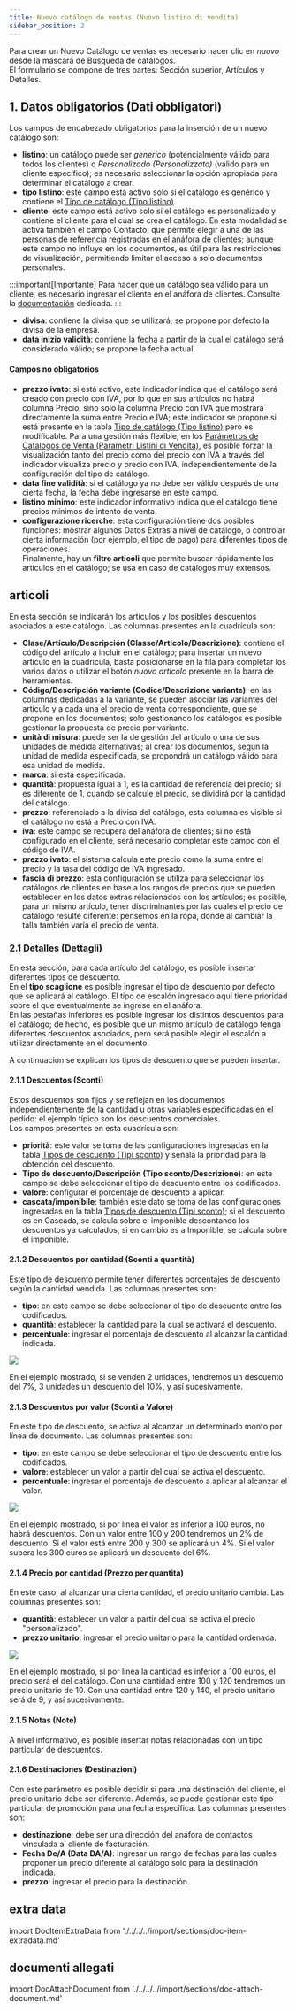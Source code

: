 ```yaml
---
title: Nuevo catálogo de ventas (Nuovo listino di vendita)
sidebar_position: 2
---
```


Para crear un Nuevo Catálogo de ventas es necesario hacer clic en *nuovo* desde la máscara de Búsqueda de catálogos.  
El formulario se compone de tres partes: Sección superior, Artículos y Detalles. 

## **1. Datos obligatorios (Dati obbligatori)**

Los campos de encabezado obligatorios para la inserción de un nuevo catálogo son:  
- **listino**: un catálogo puede ser *generico* (potencialmente válido para todos los clientes) o *Personalizado (Personalizzato)* (válido para un cliente específico); es necesario seleccionar la opción apropiada para determinar el catálogo a crear.  
- **tipo listino**: este campo está activo solo si el catálogo es genérico y contiene el [Tipo de catálogo (Tipo listino)](/docs/configurations/tables/sales/sales-price-lists).  
- **cliente**: este campo está activo solo si el catálogo es personalizado y contiene el cliente para el cual se crea el catálogo. En esta modalidad se activa también el campo Contacto, que permite elegir a una de las personas de referencia registradas en el anáfora de clientes; aunque este campo no influye en los documentos, es útil para las restricciones de visualización, permitiendo limitar el acceso a solo documentos personales.  

:::important[Importante]
Para hacer que un catálogo sea válido para un cliente, es necesario ingresar el cliente en el anáfora de clientes. Consulte la [documentación](/docs/erp-home/registers/contacts/create-new-contact/accounting-data/customer-vendors-data/price-list) dedicada. 
:::

- **divisa**: contiene la divisa que se utilizará; se propone por defecto la divisa de la empresa.  
- **data inizio validità**: contiene la fecha a partir de la cual el catálogo será considerado válido; se propone la fecha actual.  

#### Campos no obligatorios  
- **prezzo ivato**: si está activo, este indicador indica que el catálogo será creado con precio con IVA, por lo que en sus artículos no habrá columna Precio, sino solo la columna Precio con IVA que mostrará directamente la suma entre Precio e IVA; este indicador se propone si está presente en la tabla [Tipo de catálogo (Tipo listino)](/docs/configurations/tables/sales/sales-price-lists) pero es modificable. Para una gestión más flexible, en los [Parámetros de Catálogos de Venta (Parametri Listini di Vendita)](/docs/configurations/parameters/sales/price-list-parameters), es posible forzar la visualización tanto del precio como del precio con IVA a través del indicador visualiza precio y precio con IVA, independientemente de la configuración del tipo de catálogo.  
- **data fine validità**: si el catálogo ya no debe ser válido después de una cierta fecha, la fecha debe ingresarse en este campo.  
- **listino minimo**: este indicador informativo indica que el catálogo tiene precios mínimos de intento de venta.  
- **configurazione ricerche**: esta configuración tiene dos posibles funciones: mostrar algunos Datos Extras a nivel de catálogo, o controlar cierta información (por ejemplo, el tipo de pago) para diferentes tipos de operaciones.  
Finalmente, hay un **filtro articoli** que permite buscar rápidamente los artículos en el catálogo; se usa en caso de catálogos muy extensos. 

## **articoli**

En esta sección se indicarán los artículos y los posibles descuentos asociados a este catálogo. Las columnas presentes en la cuadrícula son:  
- **Clase/Artículo/Descripción (Classe/Articolo/Descrizione)**: contiene el código del artículo a incluir en el catálogo; para insertar un nuevo artículo en la cuadrícula, basta posicionarse en la fila para completar los varios datos o utilizar el botón *nuovo articolo* presente en la barra de herramientas.  
- **Código/Descripción variante (Codice/Descrizione variante)**: en las columnas dedicadas a la variante, se pueden asociar las variantes del artículo y a cada una el precio de venta correspondiente, que se propone en los documentos; solo gestionando los catálogos es posible gestionar la propuesta de precio por variante.  
- **unità di misura**: puede ser la de gestión del artículo o una de sus unidades de medida alternativas; al crear los documentos, según la unidad de medida especificada, se propondrá un catálogo válido para esa unidad de medida.  
- **marca**: si está especificada.  
- **quantità**: propuesta igual a 1, es la cantidad de referencia del precio; si es diferente de 1, cuando se calcule el precio, se dividirá por la cantidad del catálogo.  
- **prezzo**: referenciado a la divisa del catálogo, esta columna es visible si el catálogo no está a Precio con IVA.  
- **iva**: este campo se recupera del anáfora de clientes; si no está configurado en el cliente, será necesario completar este campo con el código de IVA.  
- **prezzo ivato**: el sistema calcula este precio como la suma entre el precio y la tasa del código de IVA ingresado.  
- **fascia di prezzo**: esta configuración se utiliza para seleccionar los catálogos de clientes en base a los rangos de precios que se pueden establecer en los datos extras relacionados con los artículos; es posible, para un mismo artículo, tener discriminantes por las cuales el precio de catálogo resulte diferente: pensemos en la ropa, donde al cambiar la talla también varía el precio de venta. 

### 2.1 Detalles (Dettagli)

En esta sección, para cada artículo del catálogo, es posible insertar diferentes tipos de descuento.  
En el **tipo scaglione** es posible ingresar el tipo de descuento por defecto que se aplicará al catálogo. El tipo de escalón ingresado aquí tiene prioridad sobre el que eventualmente se ingrese en el anáfora.  
En las pestañas inferiores es posible ingresar los distintos descuentos para el catálogo; de hecho, es posible que un mismo artículo de catálogo tenga diferentes descuentos asociados, pero será posible elegir el escalón a utilizar directamente en el documento.  

A continuación se explican los tipos de descuento que se pueden insertar.  

#### 2.1.1 Descuentos (Sconti)

Estos descuentos son fijos y se reflejan en los documentos independientemente de la cantidad u otras variables especificadas en el pedido: el ejemplo típico son los descuentos comerciales.  
Los campos presentes en esta cuadrícula son:  
- **priorità**: este valor se toma de las configuraciones ingresadas en la tabla [Tipos de descuento (Tipi sconto)](/docs/configurations/tables/general-settings/discount-types) y señala la prioridad para la obtención del descuento.  
- **Tipo de descuento/Descripción (Tipo sconto/Descrizione)**: en este campo se debe seleccionar el tipo de descuento entre los codificados.  
- **valore**: configurar el porcentaje de descuento a aplicar.  
- **cascata/imponibile**: también este dato se toma de las configuraciones ingresadas en la tabla [Tipos de descuento (Tipi sconto)](/docs/configurations/tables/general-settings/discount-types); si el descuento es en Cascada, se calcula sobre el imponible descontando los descuentos ya calculados, si en cambio es a Imponible, se calcula sobre el imponible.         

#### 2.1.2 Descuentos por cantidad (Sconti a quantità)

Este tipo de descuento permite tener diferentes porcentajes de descuento según la cantidad vendida. Las columnas presentes son:  
- **tipo**: en este campo se debe seleccionar el tipo de descuento entre los codificados.  
- **quantità**: establecer la cantidad para la cual se activará el descuento.  
- **percentuale**: ingresar el porcentaje de descuento al alcanzar la cantidad indicada.  

![](/img/it-it/sales/sales-price-list/insert-sales-price-list/image07.png)

En el ejemplo mostrado, si se venden 2 unidades, tendremos un descuento del 7%, 3 unidades un descuento del 10%, y así sucesivamente.

#### 2.1.3 Descuentos por valor (Sconti a Valore)

En este tipo de descuento, se activa al alcanzar un determinado monto por línea de documento. Las columnas presentes son:  
- **tipo**: en este campo se debe seleccionar el tipo de descuento entre los codificados.  
- **valore**: establecer un valor a partir del cual se activa el descuento.  
- **percentuale**: ingresar el porcentaje de descuento a aplicar al alcanzar el valor.  

![](/img/it-it/sales/sales-price-list/insert-sales-price-list/image09.png)

En el ejemplo mostrado, si por línea el valor es inferior a 100 euros, no habrá descuentos. Con un valor entre 100 y 200 tendremos un 2% de descuento. Si el valor está entre 200 y 300 se aplicará un 4%. Si el valor supera los 300 euros se aplicará un descuento del 6%.

#### 2.1.4 Precio por cantidad (Prezzo per quantità)

En este caso, al alcanzar una cierta cantidad, el precio unitario cambia. Las columnas presentes son:  
- **quantità**: establecer un valor a partir del cual se activa el precio "personalizado".  
- **prezzo unitario**: ingresar el precio unitario para la cantidad ordenada.  

![](/img/it-it/sales/sales-price-list/insert-sales-price-list/image11.png)

En el ejemplo mostrado, si por línea la cantidad es inferior a 100 euros, el precio será el del catálogo. Con una cantidad entre 100 y 120 tendremos un precio unitario de 10. Con una cantidad entre 120 y 140, el precio unitario será de 9, y así sucesivamente.

#### 2.1.5 Notas (Note)

A nivel informativo, es posible insertar notas relacionadas con un tipo particular de descuentos.

#### 2.1.6 Destinaciones (Destinazioni)

Con este parámetro es posible decidir si para una destinación del cliente, el precio unitario debe ser diferente. Además, se puede gestionar este tipo particular de promoción para una fecha específica. Las columnas presentes son:  
- **destinazione**: debe ser una dirección del anáfora de contactos vinculada al cliente de facturación.  
- **Fecha De/A (Data DA/A)**: ingresar un rango de fechas para las cuales proponer un precio diferente al catálogo solo para la destinación indicada.  
- **prezzo**: ingresar el precio para la destinación.

## **extra data**

import DocItemExtraData from './../../../import/sections/doc-item-extradata.md'

<DocItemExtraData />

## **documenti allegati**

import DocAttachDocument from './../../../import/sections/doc-attach-document.md'

<DocAttachDocument />